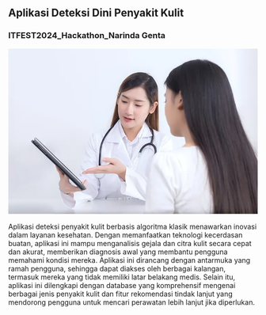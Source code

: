 <meta name="viewport" content="width=device-width, initial-scale=1">
<link rel="stylesheet" href="github-markdown.css">
<article class="markdown-body">
	<h1>Aplikasi Deteksi Dini Penyakit Kulit</h1>
	<h3>ITFEST2024_Hackathon_Narinda Genta</h3>	
</article>
<img src="https://github.com/narindagenta/Skin_Diseases_Early_Detector/blob/main/References/Header.jpg"/>
 
Aplikasi deteksi penyakit kulit berbasis algoritma klasik menawarkan inovasi dalam layanan kesehatan. Dengan memanfaatkan teknologi kecerdasan buatan, aplikasi ini mampu menganalisis gejala dan citra kulit secara cepat dan akurat, memberikan diagnosis awal yang membantu pengguna memahami kondisi mereka. Aplikasi ini dirancang dengan antarmuka yang ramah pengguna, sehingga dapat diakses oleh berbagai kalangan, termasuk mereka yang tidak memiliki latar belakang medis. Selain itu, aplikasi ini dilengkapi dengan database yang komprehensif mengenai berbagai jenis penyakit kulit dan fitur rekomendasi tindak lanjut yang mendorong pengguna untuk mencari perawatan lebih lanjut jika diperlukan.
